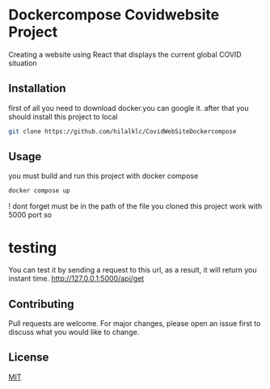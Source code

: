 # Dockercompose  Covidwebsite Project

Creating a website using React that displays the current global COVID situation

## Installation

first of all you need to download docker.you can google it.
after that you should install this project to local   

```bash
git clone https://github.com/hilalklc/CovidWebSiteDockercompose
```

## Usage
you must build and run this project with docker compose

```bash
docker compose up 
```
! dont forget must be in the path of the file you cloned
this project work with 5000 port so 

# testing

You can test it by sending a request to this url, as a result, it will return you instant time.
http://127.0.0.1:5000/api/get

## Contributing

Pull requests are welcome. For major changes, please open an issue first
to discuss what you would like to change.

## License

[MIT](https://choosealicense.com/licenses/mit/)
